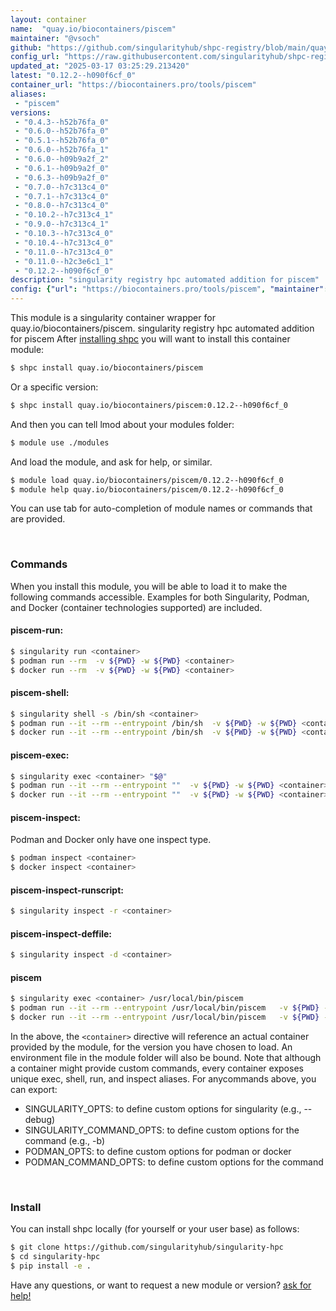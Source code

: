 ```yaml
---
layout: container
name:  "quay.io/biocontainers/piscem"
maintainer: "@vsoch"
github: "https://github.com/singularityhub/shpc-registry/blob/main/quay.io/biocontainers/piscem/container.yaml"
config_url: "https://raw.githubusercontent.com/singularityhub/shpc-registry/main/quay.io/biocontainers/piscem/container.yaml"
updated_at: "2025-03-17 03:25:29.213420"
latest: "0.12.2--h090f6cf_0"
container_url: "https://biocontainers.pro/tools/piscem"
aliases:
 - "piscem"
versions:
 - "0.4.3--h52b76fa_0"
 - "0.6.0--h52b76fa_0"
 - "0.5.1--h52b76fa_0"
 - "0.6.0--h52b76fa_1"
 - "0.6.0--h09b9a2f_2"
 - "0.6.1--h09b9a2f_0"
 - "0.6.3--h09b9a2f_0"
 - "0.7.0--h7c313c4_0"
 - "0.7.1--h7c313c4_0"
 - "0.8.0--h7c313c4_0"
 - "0.10.2--h7c313c4_1"
 - "0.9.0--h7c313c4_1"
 - "0.10.3--h7c313c4_0"
 - "0.10.4--h7c313c4_0"
 - "0.11.0--h7c313c4_0"
 - "0.11.0--h2c3e6c1_1"
 - "0.12.2--h090f6cf_0"
description: "singularity registry hpc automated addition for piscem"
config: {"url": "https://biocontainers.pro/tools/piscem", "maintainer": "@vsoch", "description": "singularity registry hpc automated addition for piscem", "latest": {"0.12.2--h090f6cf_0": "sha256:9cef7849ed25beaa7f453f98317e1b346192c50d17901a329ede939f78ca5ae8"}, "tags": {"0.4.3--h52b76fa_0": "sha256:e69951f3697fc1c9b7b4ba5fa3b31c01db5a2e8d60f684d84587bb55339ce716", "0.6.0--h52b76fa_0": "sha256:f68a973ae119249ef22b36583b9a530280e54e5b242a8f3aec1ae890bb00cf6d", "0.5.1--h52b76fa_0": "sha256:d3f0daed723ae8abee2013f21b2c26073b1753dd0626cb0d355e49c19577d782", "0.6.0--h52b76fa_1": "sha256:8e9623dd2007ea746aadd283627680064ac1f3e244d35a47bab70374ac3dc216", "0.6.0--h09b9a2f_2": "sha256:a3476b421adc7f646228d4549f98382aec8a9326f038958705e0b2bb63d27c53", "0.6.1--h09b9a2f_0": "sha256:638f76b0cc75a00735b8caee440de327fa7a5ab8c31cb598da9d3dddb7977871", "0.6.3--h09b9a2f_0": "sha256:fc38783ef8d1ca9d77f833c6b4d9d35fe03adcf5f5ec6f9e89291b6f168cf1a7", "0.7.0--h7c313c4_0": "sha256:123c699b0af36e8211c0c9bf9afd745a0164a3b0965b343a9de74522a856a6c6", "0.7.1--h7c313c4_0": "sha256:19d0dca3936d797e0bae3e2826af3ffde8271861afc7b42e0f5b232d9fcf9565", "0.8.0--h7c313c4_0": "sha256:75dae6599cfe7397e4804bb9e4f48f8966dc3e1cd0c15225cbbeb32c369e4c48", "0.10.2--h7c313c4_1": "sha256:459fb3daece699f9a4b26287a588b4116fd8465b3f95042ae26b5f66bba07659", "0.9.0--h7c313c4_1": "sha256:b9f86483903adc30775b58b0a2bba65c1cbc3a404b11495841b302abc0e73e45", "0.10.3--h7c313c4_0": "sha256:34e98bda8275a02cfe2bc53b6f725d4d5c4fae9c8aea802feab22cf089ee3a9c", "0.10.4--h7c313c4_0": "sha256:ae5c9ec0758d8a5101b262f1f75186fe1fbcc49fa61741c72f540cd7e86619df", "0.11.0--h7c313c4_0": "sha256:7e5125b5736bfbf0c28f77c43b90502d97cf32cfa364643bc3b085a697064a59", "0.11.0--h2c3e6c1_1": "sha256:13d964b7c1e05c59abcdb9a726da7702f4ddfd45ed90cc7a8f0509603b5fb202", "0.12.2--h090f6cf_0": "sha256:9cef7849ed25beaa7f453f98317e1b346192c50d17901a329ede939f78ca5ae8"}, "docker": "quay.io/biocontainers/piscem", "aliases": {"piscem": "/usr/local/bin/piscem"}}
---
```


This module is a singularity container wrapper for quay.io/biocontainers/piscem.
singularity registry hpc automated addition for piscem
After [installing shpc](#install) you will want to install this container module:


```bash
$ shpc install quay.io/biocontainers/piscem
```

Or a specific version:

```bash
$ shpc install quay.io/biocontainers/piscem:0.12.2--h090f6cf_0
```

And then you can tell lmod about your modules folder:

```bash
$ module use ./modules
```

And load the module, and ask for help, or similar.

```bash
$ module load quay.io/biocontainers/piscem/0.12.2--h090f6cf_0
$ module help quay.io/biocontainers/piscem/0.12.2--h090f6cf_0
```

You can use tab for auto-completion of module names or commands that are provided.

<br>

### Commands

When you install this module, you will be able to load it to make the following commands accessible.
Examples for both Singularity, Podman, and Docker (container technologies supported) are included.

#### piscem-run:

```bash
$ singularity run <container>
$ podman run --rm  -v ${PWD} -w ${PWD} <container>
$ docker run --rm  -v ${PWD} -w ${PWD} <container>
```

#### piscem-shell:

```bash
$ singularity shell -s /bin/sh <container>
$ podman run --it --rm --entrypoint /bin/sh  -v ${PWD} -w ${PWD} <container>
$ docker run --it --rm --entrypoint /bin/sh  -v ${PWD} -w ${PWD} <container>
```

#### piscem-exec:

```bash
$ singularity exec <container> "$@"
$ podman run --it --rm --entrypoint ""  -v ${PWD} -w ${PWD} <container> "$@"
$ docker run --it --rm --entrypoint ""  -v ${PWD} -w ${PWD} <container> "$@"
```

#### piscem-inspect:

Podman and Docker only have one inspect type.

```bash
$ podman inspect <container>
$ docker inspect <container>
```

#### piscem-inspect-runscript:

```bash
$ singularity inspect -r <container>
```

#### piscem-inspect-deffile:

```bash
$ singularity inspect -d <container>
```


#### piscem

```bash
$ singularity exec <container> /usr/local/bin/piscem
$ podman run --it --rm --entrypoint /usr/local/bin/piscem   -v ${PWD} -w ${PWD} <container> -c " $@"
$ docker run --it --rm --entrypoint /usr/local/bin/piscem   -v ${PWD} -w ${PWD} <container> -c " $@"
```



In the above, the `<container>` directive will reference an actual container provided
by the module, for the version you have chosen to load. An environment file in the
module folder will also be bound. Note that although a container
might provide custom commands, every container exposes unique exec, shell, run, and
inspect aliases. For anycommands above, you can export:

 - SINGULARITY_OPTS: to define custom options for singularity (e.g., --debug)
 - SINGULARITY_COMMAND_OPTS: to define custom options for the command (e.g., -b)
 - PODMAN_OPTS: to define custom options for podman or docker
 - PODMAN_COMMAND_OPTS: to define custom options for the command

<br>

### Install

You can install shpc locally (for yourself or your user base) as follows:

```bash
$ git clone https://github.com/singularityhub/singularity-hpc
$ cd singularity-hpc
$ pip install -e .
```

Have any questions, or want to request a new module or version? [ask for help!](https://github.com/singularityhub/singularity-hpc/issues)